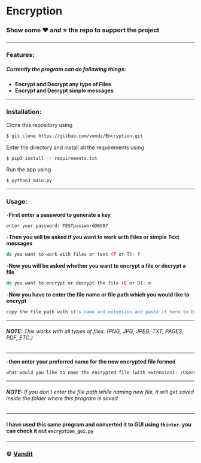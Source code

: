 # Encryption
### Show some :heart: and :star: the repo to support the project

---

### **Features**:
##### Currently the program can do following things:
- **Encrypt and Decrypt any type of Files**
- **Encrypt and Decrypt simple messages**

---

### **Installation**:

Clone this repository using
```sh
$ git clone https://github.com/vendz/Encryption.git
```
Enter the directory and install all the requirements using
```sh
$ pip3 install -r requirements.txt
```
Run the app using
```sh
$ python3 main.py
```
---

### **Usage**:

-**First enter a password to generate a key**
```sh
enter your password: TESTpassword@6987
```

-**Then you will be asked if you want to work with Files or simple Text messages**
```sh
do you want to work with files or text (F or T): f
```

-**Now you will be asked whether you want to encrypt a file or decrypt a file**
```sh
do you want to encrypt or decrypt the file (E or D): e
```

-**Now you have to enter the file name or file path which you would like to encrypt**
```sh
copy the file path with it's name and extension and paste it here to Encrypt: /Users/vendz/Desktop/example.txt
```
---
###### **NOTE:** This works with all types of files. (PNG, JPG, JPEG, TXT, PAGES, PDF, ETC.) 
---
-**then enter your preferred name for the new encrypted file formed**
```sh
what would you like to name the encrypted file (with extension): /Users/vendz/Desktop/example_encrypted.txt 
```
---
###### **NOTE:** If you don't enter the file path while naming new file, it will get saved inside the folder where this program is saved
---

#### I have used this same program and converted it to GUI using `tkinter`. you can check it out `encryption_gui.py`
---

### © [Vandit](https://github.com/vendz)
